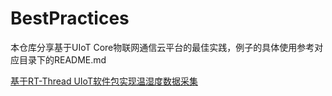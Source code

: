 # BestPractices

本仓库分享基于UIoT Core物联网通信云平台的最佳实践，例子的具体使用参考对应目录下的README.md

[基于RT-Thread UIoT软件包实现温湿度数据采集](./基于RT-Thread\UIoT软件包实现温湿度数据采集)
